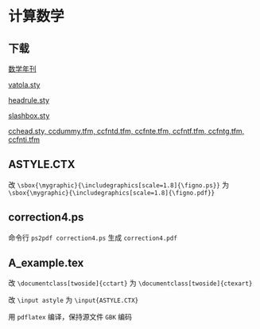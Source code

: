 # 计算数学

## 下载

[数学年刊](http://camath.fudan.edu.cn/config/camacn/news_category/2017-08-09/A%E8%BE%91%E6%A8%A1%E7%89%88-2017-8.rar)

[vatola.sty](https://liam.page/attachment/attachment/LaTeX-useful-tools/old_style/vatola.sty)

[headrule.sty](https://liam.page/attachment/attachment/LaTeX-useful-tools/old_style/headrule.sty)

[slashbox.sty](http://mirrors.ctan.org/macros/latex/contrib/slashbox.zip)

[cchead.sty, ccdummy.tfm, ccfntd.tfm, ccfnte.tfm, ccfntf.tfm, ccfntg.tfm, ccfnti.tfm](https://liam.page/attachment/attachment/LaTeX-useful-tools/CCT_TDS.zip)


## ASTYLE.CTX

改 `\sbox{\mygraphic}{\includegraphics[scale=1.8]{\figno.ps}}` 为 `\sbox{\mygraphic}{\includegraphics[scale=1.8]{\figno.pdf}}`

## correction4.ps

命令行 `ps2pdf correction4.ps` 生成 `correction4.pdf`

## A_example.tex

改 `\documentclass[twoside]{cctart}` 为 `\documentclass[twoside]{ctexart}`

改 `\input astyle` 为 `\input{ASTYLE.CTX}`

用 `pdflatex` 编译，保持源文件 `GBK` 编码
